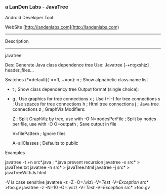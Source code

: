 ### a LanDen Labs - JavaTree
Android Developer Tool


WebSite
[http://landenlabs.com](http://landenlabs.com)

***
Description
***

javatree

Des: Generate Java class dependence tree
Use: Javatree [-+ntgxshjz] header_files...

Switches (*=default)(-=off, +=on):
  n  ; Show alphabetic class name list
* t  ; Show class dependency tree
Output format (single choice):

* g  ; Use graphics for tree connections
  x  ; Use (+|-) for tree connections
  s  ; Use spaces for tree connections
  h  ; Html tree connections
  j  ; Java tree connections
  z  ; GraphViz 
Modifiers:

  Z              ; Split GraphViz by tree, use with -O
  N=nodesPerFile ; Split by nodes per file, use with -O
  O=outpath      ; Save output in file 

  V=filePattern  ; Ignore files 

  A=allClasses   ; Defaults to public 


Examples

  javatree -t +n  src\*.java  ; *.java prevent recursion
  javatree -x  src\* > javaTree.txt
  javatree -h  src\* > javaTree.html
  javatree -j  src\* > javaTreeWithJs.html

  -V is case sensitive 
  javatree -z -Z -O=.\viz\ -V=*Test* -V=*Exception* src\* >foo.gv
  javatree -z -N=10 -O=.\viz\ -V=*Test* -V=*Exception* src\* >foo.gv
